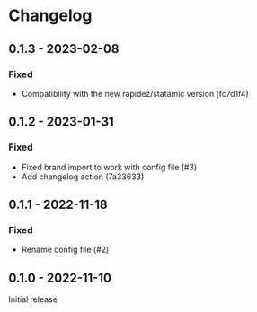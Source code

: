 # Changelog 

## 0.1.3 - 2023-02-08

### Fixed

- Compatibility with the new rapidez/statamic version (fc7d1f4)

## 0.1.2 - 2023-01-31

### Fixed

- Fixed brand import to work with config file (#3)
- Add changelog action (7a33633)

## 0.1.1 - 2022-11-18

### Fixed

- Rename config file (#2)

## 0.1.0 - 2022-11-10

Initial release

